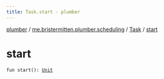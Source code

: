 ```yaml
---
title: Task.start - plumber
---
```


[plumber](../../index.html) / [me.bristermitten.plumber.scheduling](../index.html) / [Task](index.html) / [start](./start.html)

# start

`fun start(): `[`Unit`](https://kotlinlang.org/api/latest/jvm/stdlib/kotlin/-unit/index.html)